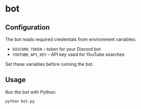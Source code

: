 # bot

## Configuration

The bot reads required credentials from environment variables:

- `DISCORD_TOKEN` – token for your Discord bot
- `YOUTUBE_API_KEY` – API key used for YouTube searches

Set these variables before running the bot.

## Usage

Run the bot with Python:

```bash
python bot.py
```

